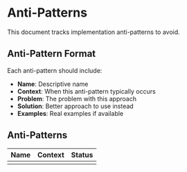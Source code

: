 # Anti-Patterns

This document tracks implementation anti-patterns to avoid.

## Anti-Pattern Format

Each anti-pattern should include:
- **Name**: Descriptive name
- **Context**: When this anti-pattern typically occurs
- **Problem**: The problem with this approach
- **Solution**: Better approach to use instead
- **Examples**: Real examples if available

## Anti-Patterns

| Name | Context | Status |
|------|---------|--------|
|      |         |        |